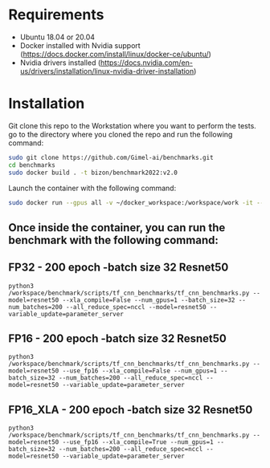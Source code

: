 # Requirements
- Ubuntu 18.04 or 20.04 
- Docker installed with Nvidia support (https://docs.docker.com/install/linux/docker-ce/ubuntu/)
- Nvidia drivers installed (https://docs.nvidia.com/en-us/drivers/installation/linux-nvidia-driver-installation) 


# Installation 

Git clone this repo to the Workstation where you want to perform the tests.
go to the directory where you cloned the repo and run the following command:
```bash
sudo git clone https://github.com/Gimel-ai/benchmarks.git
cd benchmarks
sudo docker build . -t bizon/benchmark2022:v2.0
```

Launch the container with the following command:
```bash
sudo docker run --gpus all -v ~/docker_workspace:/workspace/work -it --shm-size=1g --ulimit memlock=-1  --ulimit stack=67108864 --rm b5cd6dc4522
```

## Once inside the container, you can run the benchmark with the following command:



## FP32 - 200 epoch -batch size 32 Resnet50 
```
python3 /workspace/benchmark/scripts/tf_cnn_benchmarks/tf_cnn_benchmarks.py --model=resnet50 --xla_compile=False --num_gpus=1 --batch_size=32 --num_batches=200 --all_reduce_spec=nccl --model=resnet50 --variable_update=parameter_server
```
## FP16 - 200 epoch -batch size 32 Resnet50
```
python3 /workspace/benchmark/scripts/tf_cnn_benchmarks/tf_cnn_benchmarks.py --model=resnet50 --use_fp16 --xla_compile=False --num_gpus=1 --batch_size=32 --num_batches=200 --all_reduce_spec=nccl --model=resnet50 --variable_update=parameter_server
```
## FP16_XLA - 200 epoch -batch size 32 Resnet50
```
python3 /workspace/benchmark/scripts/tf_cnn_benchmarks/tf_cnn_benchmarks.py --model=resnet50 --use_fp16 --xla_compile=True --num_gpus=1 --batch_size=32 --num_batches=200 --all_reduce_spec=nccl --model=resnet50 --variable_update=parameter_server
```
